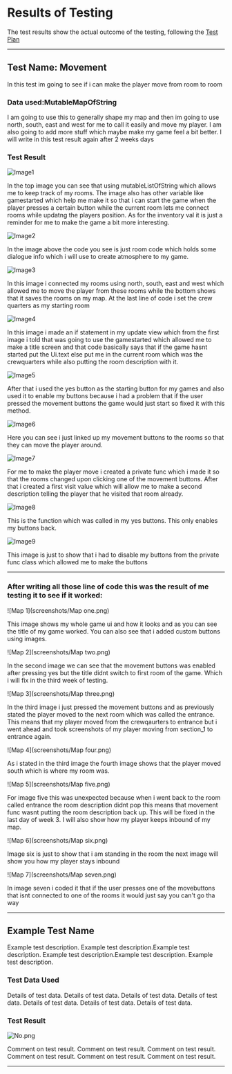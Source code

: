 # Results of Testing

The test results show the actual outcome of the testing, following the [Test Plan](test-plan.md)

---

## Test Name: Movement 

In this test im going to see if i can make the player move from room to room 
### Data used:MutableMapOfString

I am going to use this to generally shape my map and then im going to use north, south, east and west for me to call it easily and move my player. 
I am also going to add more stuff which maybe make my game feel a bit better. I will write in this test result again after 2 weeks days   

### Test Result

![Image1](screenshots/Image_one.png)

In the top image you can see that using mutableListOfString which allows me to keep track of my rooms.
The image also has other variable like gamestarted which help me make it so that i can start the game when the player presses a 
certain button while the current room lets me connect rooms while updatng the players position. As for the inventory val it is just a reminder for 
me to make the game a bit more interesting. 

![Image2](screenshots/Image_two.png)

In the image above the code you see is just room code which holds some dialogue info which i will use to create atmosphere to 
my game.

![Image3](screenshots/Image_three.png)

In this image i connected my rooms using north, south, east and west which allowed me to move the player from these rooms 
while the bottom shows that it saves the rooms on my map. At the last line of code i set the crew quarters as my starting room

![Image4](screenshots/Image_four.png)

In this image i made an if statement in my update view which from the first image i told that was going to use the gamestarted 
which allowed me to make a title screen and that code basically says that if the game hasnt started put the Ui.text else put me 
in the current room which was the crewquarters while also putting the room description with it.

![Image5](screenshots/Image_five.png)

After that i used the yes button as the starting button for my games and also used it to enable my buttons because i had a 
problem that if the user pressed the movement buttons the game would just start so fixed it with this method.

![Image6](screenshots/Image_six.png)

Here you can see i just linked up my movement buttons to the rooms so that they can move the player around.

![Image7](screenshots/Image_seven.png)

For me to make the player move i created a private func which i made it so that the rooms changed upon clicking one of the 
movement buttons. After that i created a first visit value which will allow me to make a second description telling the player that 
he visited that room already.

![Image8](screenshots/Image_eight.png)

This is the function which was called in my yes buttons. This only enables my buttons back.

![Image9](screenshots/Image_nine.png)

This image is just to show that i had to disable my buttons from the private func class which allowed me to make the buttons

---

### After writing all those line of code this was the result of me testing it to see if it worked:

![Map 1](screenshots/Map one.png)

This image shows my whole game ui and how it looks and as you can see the title of my game worked. You can also see that i 
added custom buttons using images.

![Map 2](screenshots/Map two.png)

In the second image we can see that the movement buttons was enabled after pressing yes but the title didnt switch to first room 
of the game. Which i will fix in the third week of testing.

![Map 3](screenshots/Map three.png)

In the third image i just pressed the movement buttons and as previously stated the player moved to the next room which was 
called the entrance. This means that my player moved from the crewqaurters to entrance but i went ahead and took screenshots 
of my player moving from section_1 to entrance again.

![Map 4](screenshots/Map four.png)

As i stated in the third image the fourth image shows that the player moved south which is where my room was.

![Map 5](screenshots/Map five.png)

For image five this was unexpected because when i went back to the room called entrance the room description didnt pop this 
means that movement func wasnt putting the room description back up. This will be fixed in the last day of week 3. I will also show how my player keeps inbound of my map.

![Map 6](screenshots/Map six.png)

Image six is just to show that i am standing in the room the next image will show you how my player stays inbound

![Map 7](screenshots/Map seven.png)

In image seven i coded it that if the user presses one of the movebuttons that isnt connected to one of the rooms it would just 
say you can't go tha way


---

## Example Test Name

Example test description. Example test description.Example test description. Example test description.Example test description. Example test description.

### Test Data Used

Details of test data. Details of test data. Details of test data. Details of test data. Details of test data. Details of test data. Details of test data.

### Test Result

![No.png](screenshots/example.png)

Comment on test result. Comment on test result. Comment on test result. Comment on test result. Comment on test result. Comment on test result.

---


